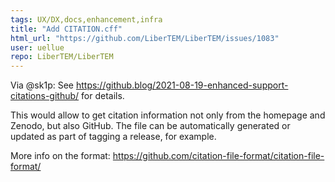 ```yaml
---
tags: UX/DX,docs,enhancement,infra
title: "Add CITATION.cff"
html_url: "https://github.com/LiberTEM/LiberTEM/issues/1083"
user: uellue
repo: LiberTEM/LiberTEM
---
```


Via @sk1p: See https://github.blog/2021-08-19-enhanced-support-citations-github/ for details.

This would allow to get citation information not only from the homepage and Zenodo, but also GitHub. The file can be automatically generated or updated as part of tagging a release, for example.

More info on the format: https://github.com/citation-file-format/citation-file-format/